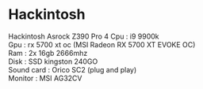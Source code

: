 # Hackintosh
Hackintosh Asrock Z390 Pro 4
Cpu : i9 9900k</br>
Gpu : rx 5700 xt oc (MSI Radeon RX 5700 XT EVOKE OC)</br>
Ram : 2x 16gb 2666mhz</br>
Disk : SSD kingston 240GO</br>
Sound card : Orico SC2 (plug and play)</br>
Monitor : MSI AG32CV
